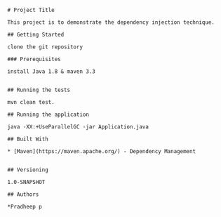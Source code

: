 
	# Project Title
	
	This project is to demonstrate the dependency injection technique.
	
	## Getting Started
	
	clone the git repository 
	
	### Prerequisites
	
	install Java 1.8 & maven 3.3
	
	
	## Running the tests
	
	mvn clean test.
	
	## Running the application
	
	java -XX:+UseParallelGC -jar Application.java
	
	## Built With
	
	* [Maven](https://maven.apache.org/) - Dependency Management
	
	
	## Versioning
	
	1.0-SNAPSHOT 
	
	## Authors
	
	*Pradheep p	
	

